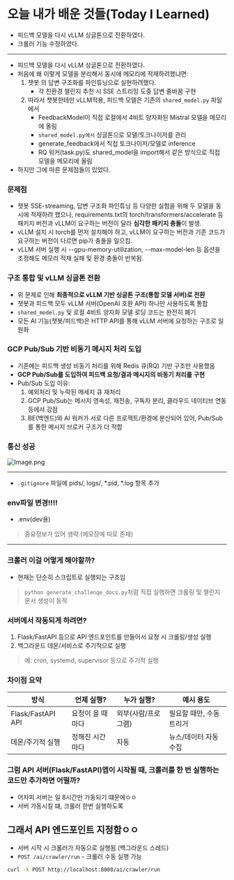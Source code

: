 # 오늘 내가 배운 것들(Today I Learned)

- 피드백 모델을 다시 vLLM 싱글톤으로 전환하였다.
- 크롤러 기능 수정하였다.

---

- 피드백 모델을 다시 vLLM 싱글톤으로 전환하였다.
- 처음에 왜 이렇게 모델을 분리해서 동시에 메모리에 적재하려했냐면:
    1. 챗봇 의 답변 구조화를 파인튜닝으로 실현하려했다.
        - 각 친환경 챌린지 추천 시 SSE 스트리밍 도중 답변 줄바꿈 구현
    2. 따라서 챗봇한테만 vLLM적용, 피드백 모델은 기존의 `shared_model.py` 파일에서 
        - FeedbackModel이 직접 로컬에서 4비트 양자화된 Mistral 모델을 메모리에 올림
        - `shared_model.py에서` 싱글톤으로 모델/토크나이저를 관리
        - generate_feedback에서 직접 토크나이저/모델로 inference
        - RQ 워커(task.py)도 shared_model을 import해서 같은 방식으로 직접 모델을 메모리에 올림
- 하지만 그에 따른 문제점들이 있었다.

### 문제점 

- 챗봇 SSE-streaming, 답변 구조화 파인튜닝 등 다양한 실험을 위해 두 모델을 동시에 적재하려 했으나, requirements.txt의 torch/transformers/accelerate 등 패키지 버전과 vLLM이 요구하는 버전이 달라 **심각한 패키지 충돌**이 발생.
- vLLM 설치 시 torch를 먼저 설치해야 하고, vLLM이 요구하는 버전과 기존 코드가 요구하는 버전이 다르면 pip가 충돌을 일으킴.
- vLLM 서버 실행 시 --gpu-memory-utilization, --max-model-len 등 옵션을 조정해도 메모리 적재 실패 및 환경 충돌이 반복됨.

### 구조 통합 및 vLLM 싱글톤 전환

- 위 문제로 인해 **최종적으로 vLLM 기반 싱글톤 구조(통합 모델 서버)로 전환**
- 챗봇과 피드백 모두 vLLM 서버(OpenAI 호환 API) 하나만 사용하도록 통합
- `shared_model.py` 및 로컬 4비트 양자화 모델 로딩 코드는 완전히 폐기
- 모든 AI 기능(챗봇/피드백)은 HTTP API를 통해 vLLM 서버에 요청하는 구조로 일원화

### GCP Pub/Sub 기반 비동기 메시지 처리 도입

- 기존에는 피드백 생성 비동기 처리를 위해 Redis 큐(RQ) 기반 구조만 사용했음
- **GCP Pub/Sub를 도입하여 피드백 요청/결과 메시지의 비동기 처리를 구현**
- Pub/Sub 도입 이유:
    1. 예외처리 및 누락된 메세지 큐 재처리 
    2. GCP Pub/Sub는 메시지 영속성, 재전송, 구독자 분리, 클라우드 네이티브 연동 등에서 강점
    3. BE(백엔드)와 AI 워커가 서로 다른 프로젝트/환경에 분산되어 있어, Pub/Sub를 통한 메시지 브로커 구조가 더 적합

### 통신 성공

![Image.png](https://resv2.craft.do/user/full/641ffdb9-6693-37da-6dbd-e78e1756c2de/doc/3c17d71c-25ef-2249-36c5-6ac2c9747d25/519A64F7-9E5F-4660-866D-27882B8C22B2_2/r9214xIpnuxXhoG8HstgRTqlYbHyRJtd67YDAFNyIP8z/Image.png)

---

- `.gitignore` 파일에 pids/, logs/, *.pid, *.log 항목 추가

### env파일 변경!!!!

+ .env(dev용)
> 중요정보가 있어 생략.(메모장에 따로 존재)

---

### 크롤러 이걸 어떻게 해야할까?

- 현재는 단순히 스크립트로 실행되는 구조임

> `python generate_challenge_docs.py`처럼 직접 실행하면 크롤링 및 챌린지 문서 생성이 동작

### 서버에서 작동되게 하려면?

1. Flask/FastAPI 등으로 API 엔드포인트를 만들어서 요청 시 크롤링/생성 실행
2. 백그라운드 데몬/서비스로 주기적으로 실행

> 예: cron, systemd, supervisor 등으로 주기적 실행

### 차이점 요약

| **방식**            | **언제 실행?** | **누가 실행?**  | **예시 용도**      |
| ----------------- | ---------- | ----------- | -------------- |
| Flask/FastAPI API | 요청이 올 때마다  | 외부(사람/프로그램) | 필요할 때만, 수동 트리거 |
| 데몬/주기적 실행         | 정해진 시간마다   | 자동          | 뉴스/데이터 자동 수집   |

### 그럼 API 서버(Flask/FastAPI)앱이 시작될 때, 크롤러를 한 번 실행하는 코드만 추가하면 어떨까?

- 어차피 서버는 일 8시간만 가동되기 떄문에ㅇㅇ
- 서버 가동시킬 떄, 크롤러 한번 실행하도록 

## 그래서 API 엔드포인트 지정함ㅇㅇ

- 서버 시작 시 크롤러가 자동으로 실행됨 (백그라운드 스레드)
- `POST /ai/crawler/run` - 크롤러 수동 실행 가능

```Bash
curl -X POST http://localhost:8000/ai/crawler/run
```